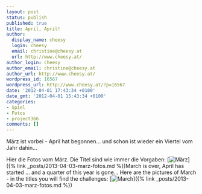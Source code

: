 ```yaml
---
layout: post
status: publish
published: true
title: April, April!
author:
  display_name: cheesy
  login: cheesy
  email: christine@cheesy.at
  url: http://www.cheesy.at/
author_login: cheesy
author_email: christine@cheesy.at
author_url: http://www.cheesy.at/
wordpress_id: 16567
wordpress_url: http://www.cheesy.at/?p=16567
date: '2012-04-01 17:43:34 +0100'
date_gmt: '2012-04-01 15:43:34 +0100'
categories:
- Spiel
- Fotos
- project366
comments: []
---
```

<!--:de-->März ist vorbei - April hat begonnen... und schon ist wieder ein Viertel vom Jahr dahin...
Hier die Fotos vom März. Die Titel sind wie immer die Vorgaben:
[![](http://www.cheesy.at/wp-content/uploads/03-March_tn.jpg "März")]({% link _posts/2013-04-03-marz-fotos.md %})<!--:--><!--:en-->March is over, April has started ... and a quarter of this year is gone...
Here are the pictures of March - in the titles you will find the challenges:
[![](http://www.cheesy.at/wp-content/uploads/03-March_tn.jpg "March")]({% link _posts/2013-04-03-marz-fotos.md %})<!--:-->
